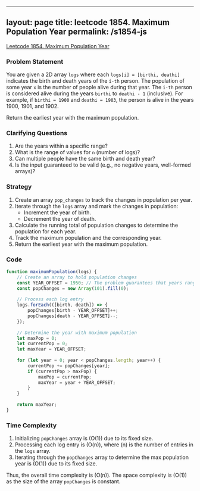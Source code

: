 
---
layout: page
title: leetcode 1854. Maximum Population Year
permalink: /s1854-js
---
[Leetcode 1854. Maximum Population Year](https://algoadvance.github.io/algoadvance/l1854)
### Problem Statement

You are given a 2D array `logs` where each `logs[i] = [birthi, deathi]` indicates the birth and death years of the `i-th` person. The population of some year `x` is the number of people alive during that year. The `i-th` person is considered alive during the years `birthi` to `deathi - 1` (inclusive). For example, if `birthi = 1900` and `deathi = 1903`, the person is alive in the years 1900, 1901, and 1902.

Return the earliest year with the maximum population.

### Clarifying Questions

1. Are the years within a specific range? 
2. What is the range of values for `n` (number of logs)?
3. Can multiple people have the same birth and death year?
4. Is the input guaranteed to be valid (e.g., no negative years, well-formed arrays)?

### Strategy

1. Create an array `pop_changes` to track the changes in population per year.
2. Iterate through the `logs` array and mark the changes in population:
    - Increment the year of birth.
    - Decrement the year of death.
3. Calculate the running total of population changes to determine the population for each year.
4. Track the maximum population and the corresponding year.
5. Return the earliest year with the maximum population.

### Code

```javascript
function maximumPopulation(logs) {
    // Create an array to hold population changes
    const YEAR_OFFSET = 1950; // The problem guarantees that years range from 1950 to 2050
    const popChanges = new Array(101).fill(0);
    
    // Process each log entry
    logs.forEach(([birth, death]) => {
        popChanges[birth - YEAR_OFFSET]++;
        popChanges[death - YEAR_OFFSET]--;
    });
    
    // Determine the year with maximum population
    let maxPop = 0;
    let currentPop = 0;
    let maxYear = YEAR_OFFSET;
    
    for (let year = 0; year < popChanges.length; year++) {
        currentPop += popChanges[year];
        if (currentPop > maxPop) {
            maxPop = currentPop;
            maxYear = year + YEAR_OFFSET;
        }
    }
    
    return maxYear;
}
```

### Time Complexity

1. Initializing `popChanges` array is \(O(1)\) due to its fixed size.
2. Processing each log entry is \(O(n)\), where \(n\) is the number of entries in the `logs` array.
3. Iterating through the `popChanges` array to determine the max population year is \(O(1)\) due to its fixed size.

Thus, the overall time complexity is \(O(n)\). The space complexity is \(O(1)\) as the size of the array `popChanges` is constant.